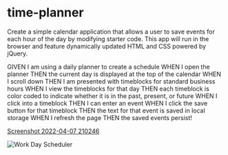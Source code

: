 # time-planner


Create a simple calendar application that allows a user to save events for each hour of the day by modifying starter code. This app will run in the browser and feature dynamically updated HTML and CSS powered by jQuery.


GIVEN I am using a daily planner to create a schedule
WHEN I open the planner
THEN the current day is displayed at the top of the calendar
WHEN I scroll down
THEN I am presented with timeblocks for standard business hours
WHEN I view the timeblocks for that day
THEN each timeblock is color coded to indicate whether it is in the past, present, or future
WHEN I click into a timeblock
THEN I can enter an event
WHEN I click the save button for that timeblock
THEN the text for that event is saved in local storage
WHEN I refresh the page
THEN the saved events persist!

[Screenshot 2022-04-07 210246](https://user-images.githubusercontent.com/97413286/162360333-6dafeae0-3e2b-4f5a-8ff5-1544c482288e.png)



![Work Day Scheduler](https://user-images.githubusercontent.com/97413286/162360716-4f529bcd-10a7-4eaf-a7c8-937783295db5.gif)
